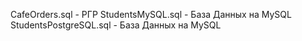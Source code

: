 CafeOrders.sql - РГР
StudentsMySQL.sql - База Данных на MySQL
StudentsPostgreSQL.sql - База Данных на MySQL
